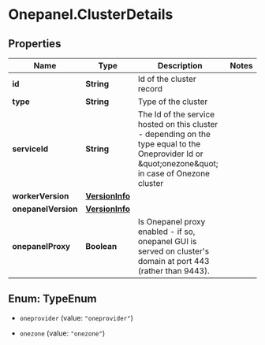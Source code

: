 # Onepanel.ClusterDetails

## Properties
Name | Type | Description | Notes
------------ | ------------- | ------------- | -------------
**id** | **String** | Id of the cluster record | 
**type** | **String** | Type of the cluster | 
**serviceId** | **String** | The Id of the service hosted on this cluster - depending on the type equal to the Oneprovider Id or \&quot;onezone\&quot; in case of Onezone cluster  | 
**workerVersion** | [**VersionInfo**](VersionInfo.md) |  | 
**onepanelVersion** | [**VersionInfo**](VersionInfo.md) |  | 
**onepanelProxy** | **Boolean** | Is Onepanel proxy enabled - if so, onepanel GUI is served on cluster&#39;s domain at port 443 (rather than 9443).  | 


<a name="TypeEnum"></a>
## Enum: TypeEnum


* `oneprovider` (value: `"oneprovider"`)

* `onezone` (value: `"onezone"`)




